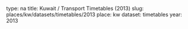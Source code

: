 type: na
title: Kuwait / Transport Timetables (2013)
slug: places/kw/datasets/timetables/2013
place: kw
dataset: timetables
year: 2013
